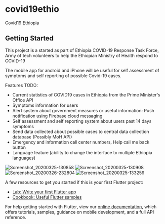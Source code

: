 # covid19ethio

Covid19 Ethiopia

## Getting Started

This project is a started as part of Ethiopia COVID-19 Response Task Force,
Army of tech volunteers to help the Ethiopian Ministry of Health respond to COVID-19

The mobile app for android and iPhone will be useful for self assessment of symptoms and self reporting of possible Covid-19 cases.

Features TODO:

- Current statistics of COVID19 cases in Ethiopia from the Prime Minister's Office API
- Symptoms information for users
- Alert system about government measures or useful information: Push notification using Firebase cloud messaging 
- Self assessment and self reporting system about users past 14 days symptoms
- Send data collected about possible cases to central data collection database (Possibly MoH API) 
- Emergency and information call center numbers, Help call me back button
- Language feature (ability to change the interface to multiple Ethiopia languages)

![Screenshot_20200325-130858](https://user-images.githubusercontent.com/31925690/77591723-d9974f80-6ef0-11ea-894a-f3a4a0f6fbf2.jpg)
![Screenshot_20200325-130908](https://user-images.githubusercontent.com/31925690/77591726-da2fe600-6ef0-11ea-814c-9b023fa51564.jpg)
![Screenshot_20200326-232804](https://user-images.githubusercontent.com/31925690/77745449-95549e00-701b-11ea-9bdf-7f8e0634d2f4.jpg)
![Screenshot_20200325-133259](https://user-images.githubusercontent.com/31925690/77591727-da2fe600-6ef0-11ea-9031-ff8441ea5356.jpg)



A few resources to get you started if this is your first Flutter project:

- [Lab: Write your first Flutter app](https://flutter.dev/docs/get-started/codelab)
- [Cookbook: Useful Flutter samples](https://flutter.dev/docs/cookbook)

For help getting started with Flutter, view our
[online documentation](https://flutter.dev/docs), which offers tutorials,
samples, guidance on mobile development, and a full API reference.

